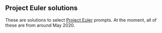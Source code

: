## Project Euler solutions
These are solutions to select [Project Euler](https://projecteuler.net) prompts. At the moment, all of these are from around May 2020.
